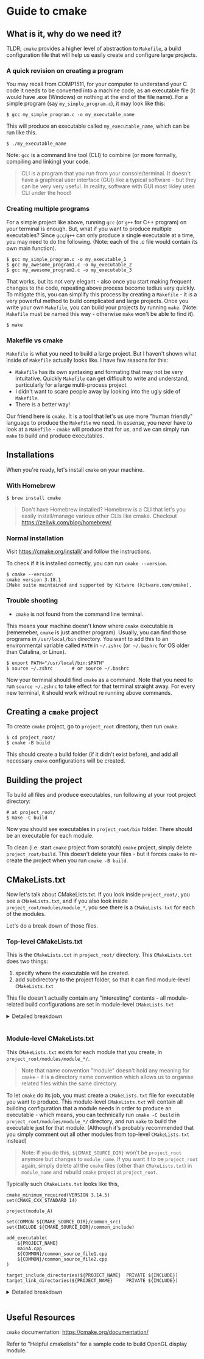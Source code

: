 
# Guide to cmake

## What is it, why do we need it?

TLDR; ```cmake``` provides a higher level of abstraction to ```Makefile```, a build configuration file that will help us easily create and configure large projects.

### A quick revision on creating a program
You may recall from COMP1511, for your computer to understand your C code it needs to be converted into a machine code, as an executable file (it would have .exe (Windows) or nothing at the end of the file name). For a simple program (say ```my_simple_program.c```), it may look like this:

```
$ gcc my_simple_program.c -o my_executable_name
```

This will produce an executable called ```my_executable_name```, which can be run like this.

```
$ ./my_executable_name
```

Note: ```gcc``` is a command line tool (CLI) to combine (or more formally, compiling and linking) your code.

> CLI is a program that you run from your console/terminal. It doesn't have a graphical user interface (GUI) like a typical software - but they can be very very useful. In reality, software with GUI most likley uses CLI under the hood!

### Creating multiple programs

For a simple project like above, running ```gcc``` (or ```g++``` for C++ program) on your terminal is enough. But, what if you want to produce multiple executables? Since ```gcc```/```g++``` can only produce a single executable at a time, you may need to do the following. (Note: each of the .c file would contain its own main function).

```
$ gcc my_simple_program.c -o my_executable_1
$ gcc my_awesome_program1.c -o my_executable_2
$ gcc my_awesome_program2.c -o my_executable_3
```

That works, but its not very elegant - also once you start making frequent changes to the code, repeating above process become tedius very quickly. To mitigate this, you can simplify this process by creating a ```Makefile``` - it is a very powerful method to build complicated and large projects. Once you write your own ```Makefile```, you can build your projects by running ```make```. (Note: ```Makefile``` must be named this way - otherwise ```make``` won't be able to find it).
```
$ make
```

### Makefile vs cmake

```Makefile``` is what you need to build a large project. But I haven't shown what inside of ```Makefile``` actually looks like. I have few reasons for this:

- ```Makefile``` has its own syntaxing and formating that may not be very intuitative. Quickly ```Makefile``` can get difficult to write and understand, particularly for a large multi-process project.
- I didn't want to scare people away by looking into the ugly side of ```Makefile```.
- There is a better way!

Our friend here is ```cmake```. It is a tool that let's us use more "human friendly" language to produce the ```Makefile``` we need. In essense, you never have to look at a ```Makefile``` - ```cmake``` will produce that for us, and we can simply run ```make``` to build and produce executables.

## Installations
When you're ready, let's install ```cmake``` on your machine.
### With Homebrew
```
$ brew install cmake
```
> Don't have Homebrew installed? Homebrew is a CLI that let's you easily install/manage various other CLIs like cmake. Checkout https://zellwk.com/blog/homebrew/

### Normal installation
Visit https://cmake.org/install/ and follow the instructions.

To check if it is installed correctly, you can run ``` cmake --version ```.
```
$ cmake --version                                                                
cmake version 3.18.1
CMake suite maintained and supported by Kitware (kitware.com/cmake).
```
### Trouble shooting
* ```cmake``` is not found from the command line terminal.

This means your machine doesn't know where ```cmake``` executable is (rememeber, ```cmake``` is just another program). Usually, you can find those programs in ```/usr/local/bin``` directory. You want to add this to an environmental variable called ```PATH``` in ```~/.zshrc``` (or``` ~/.bashrc``` for OS older than Catalina, or Linux).

```
$ export PATH="/usr/local/bin:$PATH"
$ source ~/.zshrc       # or source ~/.bashrc
```
Now your terminal should find ```cmake``` as a command. Note that you need to run ```source ~/.zshrc``` to take effect for that terminal straight away. For every new terminal, it should work without re running above commands.

## Creating a ```cmake``` project

To create ```cmake``` project, go to ```project_root``` directory, then run ```cmake```.
```
$ cd project_root/
$ cmake -B build
```
This should create a build folder (if it didn't exist before), and add all necessary ```cmake``` configurations will be created.

## Building the project
To build all files and produce executables, run following at your root project directory:
```
# at project_root/
$ make -C build
```
Now you should see executables in ```project_root/bin``` folder. There should be an executable for each module.

To clean (i.e. start ```cmake``` project from scratch) ```cmake``` project, simply delete ```project_root/build```. This doesn't delete your files - but it forces ```cmake``` to re-create the project when you run ```cmake -B build```.

## CMakeLists.txt

Now let's talk about CMakeLists.txt. If you look inside ```project_root/```, you see a ```CMakeLists.txt```, and if you also look inside ```project_root/modules/module_*```, you see there is a ```CMakeLists.txt``` for each of the modules.

Let's do a break down of those files.
<!-- 
you'd probably already seen a few. Normally for a simple project (let's say one module and one executable), it would require you to have one ```CMakeLists.txt```, which is a configuration file ```cmake``` uses to compile your code. 

For larger projects like this project, we will still need ```CMakeLists.txt``` for each module; as well as the top level ```CMakeLists.txt``` that let's you compile each module using a single ```make``` command. -->

### Top-level CMakeLists.txt

This is the ```CMakeLists.txt``` in ```project_root/``` directory. This ```CMakeLists.txt``` does two things:

1. specify where the executable will be created.
2. add subdirectory to the project folder, so that it can find module-level ```CMakeLists.txt```

This file doesn't actually contain any "interesting" contents - all module-related build configurations are set in module-level ```CMakeLists.txt```

<details>
<summary> Detailed breakdown </summary>

#### Set ```cmake``` version requirement
To make sure ```cmake``` version installed on the machine matches the minimum requirement version, you can do this by,
```
cmake_minimum_required(VERSION x.xx.x) # x.xx.x is your version number
```
#### Set ```C++``` standard
Similarly, you can set ```cmake``` to expect minimum ```C++``` standard by setting ```CMAKE_CXX_STANDARD``` variable.
```
set(CMAKE_CXX_STANDARD XX) # XX is the C++ standard e.g. 14
```
#### Set project name
You can define ```PROJECT_NAME``` which doesn't mean much for top-level configuration file. Nevertheless ```cmake``` doesn't like it when you don't have a project name so you need to define one,
```
project(module_A)
```
#### Set destination directory for executables

You can set ```${CMAKE_RUNTIME_OUTPUT_DIRECTORY}``` variable to decide where you want your executables to appear.
```
set(CMAKE_RUNTIME_OUTPUT_DIRECTORY 
    ${CMAKE_SOURCE_DIR}/bin     #change this directory if desired
)
```

### Include module-level directories
You can add directories to your module-level configuration files, so that ```cmake``` can find them. Do this simply by ```add_subdirectory(path-to-module)```.

Overall top-level configuration file would like something like this
```
cmake_minimum_required(VERSION 3.14.5)
set(CMAKE_CXX_STANDARD 14)

project(MTRN3500_Assignment)

set(CMAKE_RUNTIME_OUTPUT_DIRECTORY 
    ${CMAKE_SOURCE_DIR}/bin   #change this directory if desired
)

add_subdirectory(modules/module_A)
add_subdirectory(modules/module_B)
# add_subdirectory(modules/module_C) etc.
```
</details>
</br>

### Module-level CMakeLists.txt

This ```CMakeLists.txt``` exists for each module that you create, in ```project_root/modules/module_*/```.

> Note that name convention "module" doesn't hold any meaning for ```cmake``` -  it is a directory name convention which allows us to organise related files within the same directory.

To let ```cmake``` do its job, you must create a ```CMakeLists.txt``` file for executable you want to produce. This module-level ```CMakeLists.txt``` will contain all building configuration that a module needs in order to produce an executable - which means, you can technically run ```cmake -C build``` in ```project_root/modules/module_*/``` directory, and run ```make``` to build the executable just for that module. (Although it's probably recommended that you simply comment out all other modules from top-level ```CMakeLists.txt``` instead)

> Note: If you do this, ```${CMAKE_SOURCE_DIR}``` won't be ```project_root``` anymore but changes to ```module_name```. If you want it to be ```project_root``` again, simply delete all the ```cmake``` files (other than ```CMakeLists.txt```) in ```module_name``` and rebuild ```cmake``` project at ```project_root```.

Typically such ```CMakeLists.txt``` looks like this,
``` 
cmake_minimum_required(VERSION 3.14.5)
set(CMAKE_CXX_STANDARD 14)

project(module_A)

set(COMMON ${CMAKE_SOURCE_DIR}/common_src)
set(INCLUDE ${CMAKE_SOURCE_DIR}/common_include)

add_executable(
    ${PROJECT_NAME} 
    mainA.cpp
    ${COMMON}/common_source_file1.cpp
    ${COMMON}/common_source_file2.cpp  
)

target_include_directories(${PROJECT_NAME}  PRIVATE ${INCLUDE})
target_link_directories(${PROJECT_NAME}     PRIVATE ${INCLUDE})
```

<details>
<summary> Detailed breakdown </summary>

#### Set module name
Unlike top-level configuration file, ```PROJECT_NAME``` here can be used for the executable name for your module. You can set project name i.e. module name with,
```
project(module_A)
```
#### Create variables
You can create variables, typically to define a path to source/include files that you need to compile your module. Since we have common source/include files for the project e.g. ```SMObject.cpp .hpp```, we set ```${COMMON}``` and ```${INCLUDE}``` path variables.
```
set(COMMON ${CMAKE_SOURCE_DIR}/common_src)
set(INCLUDE ${CMAKE_SOURCE_DIR}/common_include)
```
Note that ```${CMAKE_SOURCE_DIR}``` is set as the directory where you run ```cmake -B build```. So if you built ```cmake``` project for this single module, ```${CMAKE_SOURCE_DIR}``` will be set as ```module_name``` rather than ```project_root```.

#### Add ```.cpp``` files

You can add source files you need for your project with ```add_executable()``` command. Note that you need to add the files one by one, just like when you run ```g++```.
```
add_executable(
    ${PROJECT_NAME} 
    mainA.cpp
    ${COMMON}/common_source_file1.cpp
    ${COMMON}/common_source_file2.cpp  
)
```
#### Add include directory and Linking 
Finally, you can tell the compiler where to look for your ```.hpp``` files with,
```
target_include_directories(${PROJECT_NAME}  PRIVATE ${INCLUDE})
```
and similarly for linking ```.hpp```,
```
target_link_directories(${PROJECT_NAME}     PRIVATE ${INCLUDE})
```
If you wish, you can also add a path to a directory containing libraries.
```
target_link_libraries(${PROJECT_NAME} ${YOUR_LIBRARY_PATH})
```

</details>
</br>

## Useful Resources

```cmake``` documentation: https://cmake.org/documentation/

Refer to "Helpful cmakelists" for a sample code to build OpenGL display module.

